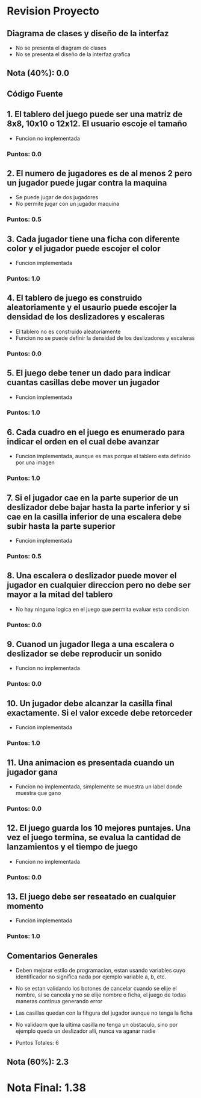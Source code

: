 # Revision Proyecto

## Diagrama de clases y diseño de la interfaz

* No se presenta el diagram de clases
* No se presenta el diseño de la interfaz grafica
  
## Nota (40%): 0.0

## Código Fuente

## 1. El tablero del juego puede ser una matriz de 8x8, 10x10 o 12x12. El usuario escoje el tamaño

* Funcion no implementada

### Puntos: 0.0

## 2. El numero de jugadores es de al menos 2 pero un jugador puede jugar contra la maquina

* Se puede jugar de dos jugadores
* No permite jugar con un jugador maquina

### Puntos: 0.5

## 3. Cada jugador tiene una ficha con diferente color y el jugador puede escojer el color

* Funcion implementada

### Puntos: 1.0

## 4. El tablero de juego es construido aleatoriamente y el usaurio puede escojer la densidad de los deslizadores y escaleras  

* El tablero no es construido aleatoriamente
* Funcion no se puede definir la densidad de los deslizadores y escaleras

### Puntos: 0.0

## 5. El juego debe tener un dado para indicar cuantas casillas debe mover un jugador

* Funcion implementada

### Puntos: 1.0

## 6. Cada cuadro en el juego es enumerado para indicar el orden en el cual debe avanzar 

* Funcion implementada, aunque es mas porque el tablero esta definido por una imagen

### Puntos: 1.0

## 7. Si el jugador cae en la parte superior de un deslizador debe bajar hasta la parte inferior y si cae en la casilla inferior de una escalera debe subir hasta la parte superior

* Funcion implementada
  
### Puntos: 0.5

## 8. Una escalera o deslizador puede mover el jugador en cualquier direccion pero no debe ser mayor a la mitad del tablero

* No hay ninguna logica en el juego que permita evaluar esta condicion

### Puntos: 0.0

## 9. Cuanod un jugador llega a una escalera o deslizador se debe reproducir un sonido

* Funcion no implementada

### Puntos: 0.0

## 10. Un jugador debe alcanzar la casilla final exactamente. Si el valor excede debe retorceder

* Funcion implementada

### Puntos: 1.0

## 11. Una animacion es presentada cuando un jugador gana

* Funcion no implementada, simplemente se muestra un label donde muestra que gano

### Puntos: 0.0

## 12. El juego guarda los 10 mejores puntajes. Una vez el juego termina, se evalua la cantidad de lanzamientos y el tiempo de juego

* Funcion no implementada

### Puntos: 0.0

## 13. El juego debe ser reseatado en cualquier momento

* Funcion implementada

### Puntos: 1.0

## Comentarios Generales

* Deben mejorar estilo de programacion, estan usando variables cuyo identificador no significa nada por ejemplo variable a, b, etc.
* No se estan validando los botones de cancelar cuando se elije el nombre, si se cancela y no se elije nombre o ficha, el juego de todas maneras continua generando error
* Las casillas quedan con la fihgura del jugador aunque no tenga la ficha
* No validaorn que la ultima casilla no tenga un obstaculo, sino por ejemplo queda un deslizador alli, nunca va aganar nadie

* Puntos Totales: 6
## Nota (60%): 2.3

# Nota Final: 1.38